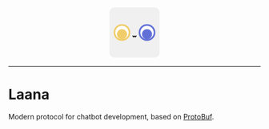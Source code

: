 <div align="center">
<img src="./logo.png" alt="logo" width="20%">
</div>

---

# Laana

Modern protocol for chatbot development, based on [ProtoBuf](https://protobuf.dev/).